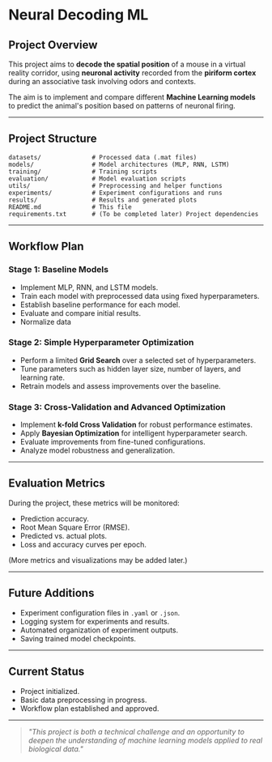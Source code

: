 # Neural Decoding ML

## Project Overview
This project aims to **decode the spatial position** of a mouse in a virtual reality corridor, using **neuronal activity** recorded from the **piriform cortex** during an associative task involving odors and contexts.

The aim is to implement and compare different **Machine Learning models** to predict the animal's position based on patterns of neuronal firing.

---

## Project Structure
```plaintext
datasets/              # Processed data (.mat files)
models/                # Model architectures (MLP, RNN, LSTM)
training/              # Training scripts
evaluation/            # Model evaluation scripts
utils/                 # Preprocessing and helper functions
experiments/           # Experiment configurations and runs
results/               # Results and generated plots
README.md              # This file
requirements.txt       # (To be completed later) Project dependencies
```

---

## Workflow Plan

### Stage 1: Baseline Models
- Implement MLP, RNN, and LSTM models.
- Train each model with preprocessed data using fixed hyperparameters.
- Establish baseline performance for each model.
- Evaluate and compare initial results.
- Normalize data

### Stage 2: Simple Hyperparameter Optimization
- Perform a limited **Grid Search** over a selected set of hyperparameters.
- Tune parameters such as hidden layer size, number of layers, and learning rate.
- Retrain models and assess improvements over the baseline.

### Stage 3: Cross-Validation and Advanced Optimization
- Implement **k-fold Cross Validation** for robust performance estimates.
- Apply **Bayesian Optimization** for intelligent hyperparameter search.
- Evaluate improvements from fine-tuned configurations.
- Analyze model robustness and generalization.

---

## Evaluation Metrics
During the project, these metrics will be monitored:
- Prediction accuracy.
- Root Mean Square Error (RMSE).
- Predicted vs. actual plots.
- Loss and accuracy curves per epoch.

(More metrics and visualizations may be added later.)

---

## Future Additions
- Experiment configuration files in `.yaml` or `.json`.
- Logging system for experiments and results.
- Automated organization of experiment outputs.
- Saving trained model checkpoints.

---

## Current Status
- Project initialized.
- Basic data preprocessing in progress.
- Workflow plan established and approved.

---

> _"This project is both a technical challenge and an opportunity to deepen the understanding of machine learning models applied to real biological data."_